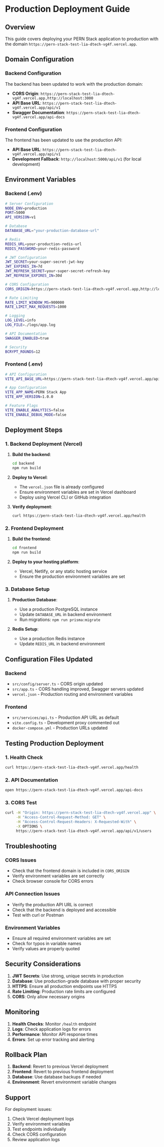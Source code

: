 # Production Deployment Guide

## Overview
This guide covers deploying your PERN Stack application to production with the domain `https://pern-stack-test-lia-dtech-vg4f.vercel.app`.

## Domain Configuration

### Backend Configuration
The backend has been updated to work with the production domain:

- **CORS Origin**: `https://pern-stack-test-lia-dtech-vg4f.vercel.app,http://localhost:3000`
- **API Base URL**: `https://pern-stack-test-lia-dtech-vg4f.vercel.app/api/v1`
- **Swagger Documentation**: `https://pern-stack-test-lia-dtech-vg4f.vercel.app/api-docs`

### Frontend Configuration
The frontend has been updated to use the production API:

- **API Base URL**: `https://pern-stack-test-lia-dtech-vg4f.vercel.app/api/v1`
- **Development Fallback**: `http://localhost:5000/api/v1` (for local development)

## Environment Variables

### Backend (.env)
```bash
# Server Configuration
NODE_ENV=production
PORT=5000
API_VERSION=v1

# Database
DATABASE_URL="your-production-database-url"

# Redis
REDIS_URL=your-production-redis-url
REDIS_PASSWORD=your-redis-password

# JWT Configuration
JWT_SECRET=your-super-secret-jwt-key
JWT_EXPIRES_IN=7d
JWT_REFRESH_SECRET=your-super-secret-refresh-key
JWT_REFRESH_EXPIRES_IN=30d

# CORS Configuration
CORS_ORIGIN=https://pern-stack-test-lia-dtech-vg4f.vercel.app,http://localhost:3000

# Rate Limiting
RATE_LIMIT_WINDOW_MS=900000
RATE_LIMIT_MAX_REQUESTS=1000

# Logging
LOG_LEVEL=info
LOG_FILE=./logs/app.log

# API Documentation
SWAGGER_ENABLED=true

# Security
BCRYPT_ROUNDS=12
```

### Frontend (.env)
```bash
# API Configuration
VITE_API_BASE_URL=https://pern-stack-test-lia-dtech-vg4f.vercel.app/api/v1

# App Configuration
VITE_APP_NAME=PERN Stack App
VITE_APP_VERSION=1.0.0

# Feature Flags
VITE_ENABLE_ANALYTICS=false
VITE_ENABLE_DEBUG_MODE=false
```

## Deployment Steps

### 1. Backend Deployment (Vercel)

1. **Build the backend**:
   ```bash
   cd backend
   npm run build
   ```

2. **Deploy to Vercel**:
   - The `vercel.json` file is already configured
   - Ensure environment variables are set in Vercel dashboard
   - Deploy using Vercel CLI or GitHub integration

3. **Verify deployment**:
   ```bash
   curl https://pern-stack-test-lia-dtech-vg4f.vercel.app/health
   ```

### 2. Frontend Deployment

1. **Build the frontend**:
   ```bash
   cd frontend
   npm run build
   ```

2. **Deploy to your hosting platform**:
   - Vercel, Netlify, or any static hosting service
   - Ensure the production environment variables are set

### 3. Database Setup

1. **Production Database**:
   - Use a production PostgreSQL instance
   - Update `DATABASE_URL` in backend environment
   - Run migrations: `npm run prisma:migrate`

2. **Redis Setup**:
   - Use a production Redis instance
   - Update `REDIS_URL` in backend environment

## Configuration Files Updated

### Backend
- `src/config/server.ts` - CORS origin updated
- `src/app.ts` - CORS handling improved, Swagger servers updated
- `vercel.json` - Production routing and environment variables

### Frontend
- `src/services/api.ts` - Production API URL as default
- `vite.config.ts` - Development proxy commented out
- `docker-compose.yml` - Production URLs updated

## Testing Production Deployment

### 1. Health Check
```bash
curl https://pern-stack-test-lia-dtech-vg4f.vercel.app/health
```

### 2. API Documentation
```bash
open https://pern-stack-test-lia-dtech-vg4f.vercel.app/api-docs
```

### 3. CORS Test
```bash
curl -H "Origin: https://pern-stack-test-lia-dtech-vg4f.vercel.app" \
     -H "Access-Control-Request-Method: GET" \
     -H "Access-Control-Request-Headers: X-Requested-With" \
     -X OPTIONS \
     https://pern-stack-test-lia-dtech-vg4f.vercel.app/api/v1/users
```

## Troubleshooting

### CORS Issues
- Check that the frontend domain is included in `CORS_ORIGIN`
- Verify environment variables are set correctly
- Check browser console for CORS errors

### API Connection Issues
- Verify the production API URL is correct
- Check that the backend is deployed and accessible
- Test with curl or Postman

### Environment Variables
- Ensure all required environment variables are set
- Check for typos in variable names
- Verify values are properly quoted

## Security Considerations

1. **JWT Secrets**: Use strong, unique secrets in production
2. **Database**: Use production-grade database with proper security
3. **HTTPS**: Ensure all production endpoints use HTTPS
4. **Rate Limiting**: Production rate limits are configured
5. **CORS**: Only allow necessary origins

## Monitoring

1. **Health Checks**: Monitor `/health` endpoint
2. **Logs**: Check application logs for errors
3. **Performance**: Monitor API response times
4. **Errors**: Set up error tracking and alerting

## Rollback Plan

1. **Backend**: Revert to previous Vercel deployment
2. **Frontend**: Revert to previous frontend deployment
3. **Database**: Use database backups if needed
4. **Environment**: Revert environment variable changes

## Support

For deployment issues:
1. Check Vercel deployment logs
2. Verify environment variables
3. Test endpoints individually
4. Check CORS configuration
5. Review application logs
